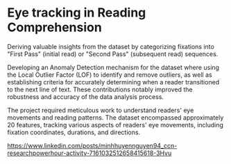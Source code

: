 # Eye tracking in Reading Comprehension
Deriving valuable insights from the dataset by categorizing fixations into "First Pass" (initial read) or "Second Pass" (subsequent read) sequences.

Developing an Anomaly Detection mechanism for the dataset where using the Local Outlier Factor (LOF) to identify and remove outliers, as well as establishing criteria for accurately determining when a reader transitioned to the next line of text. These contributions notably improved the robustness and accuracy of the data analysis process.

The project required meticulous work to understand readers' eye movements and reading patterns. The dataset encompassed approximately 20 features, tracking various aspects of readers' eye movements, including fixation coordinates, durations, and directions.

https://www.linkedin.com/posts/minhhuyennguyen94_ccn-researchpowerhour-activity-7161032512658415618-3Hvu
